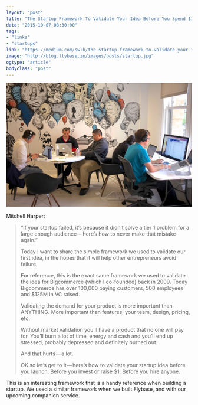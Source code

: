 ```yaml
---
layout: "post"
title: "The Startup Framework To Validate Your Idea Before You Spend $1"
date: "2015-10-07 08:30:00"
tags: 
- "links"
- "startups"
link: "https://medium.com/swlh/the-startup-framework-to-validate-your-idea-before-you-spend-1-5c475a3bbd6f"
image: "http://blog.flybase.io/images/posts/startup.jpg"
ogtype: "article"
bodyclass: "post"
---
```


<div><div class="image splash">
	<img src="/images/posts/startup.jpg" />
</div></div>

Mitchell Harper:

> “If your startup failed, it’s because it didn’t solve a tier 1 problem for a large enough audience — here’s how to never make that mistake again.”
> 
> Today I want to share the simple framework we used to validate our first idea, in the hopes that it will help other entrepreneurs avoid failure.
> 
> For reference, this is the exact same framework we used to validate the idea for Bigcommerce (which I co-founded) back in 2009. Today Bigcommerce has over 100,000 paying customers, 500 employees and $125M in VC raised.
> 
> Validating the demand for your product is more important than ANYTHING. More important than features, your team, design, pricing, etc.
> 
> Without market validation you’ll have a product that no one will pay for. You’ll burn a lot of time, energy and cash and you’ll end up stressed, probably depressed and definitely burned out.
> 
> And that hurts — a lot.
> 
> OK so let’s get to it — here’s how to validate your startup idea before you launch. Before you invest or raise $1. Before you hire anyone.

This is an interesting framework that is a handy reference when building a startup. We used a similar framework when we built Flybase, and with our upcoming companion service.